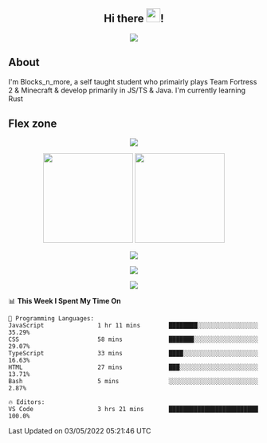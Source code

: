 <h2 align="center">
  Hi there <img src="https://media.giphy.com/media/hvRJCLFzcasrR4ia7z/giphy.gif" width="28">!
</h2>

<p align="center">
  <img src="https://forthebadge.com/images/badges/0-percent-optimized.svg">
</p>

## About
I'm Blocks_n_more, a self taught student who primairly plays Team Fortress 2 & Minecraft & develop primarily in JS/TS & Java. I'm currently learning Rust

## Flex zone
<p align="center">
 <img src="https://github-profile-summary-cards.vercel.app/api/cards/profile-details?username=Blocksnmore&theme=github_dark">
</p>
<p align="center">
 <img height="180em" src="https://github-readme-stats.vercel.app/api?username=Blocksnmore&show_icons=true&theme=dark&hide_border=true">
 <img height="180em" src="https://github-readme-stats.vercel.app/api/top-langs/?username=Blocksnmore&layout=compact&theme=dark&hide_border=true"> 
</p>
<p align="center">
 <img src="https://github-readme-streak-stats.herokuapp.com/?user=Blocksnmore&theme=dark&hide_border=true">
</p>
<p align="center">
 <img src="https://activity-graph.herokuapp.com/graph?username=Blocksnmore&theme=github&hide_border=true"> 
</p>
<p align="center">
 <img src="https://github-profile-trophy.vercel.app/?username=Blocksnmore&theme=nord">
</p>

<!--START_SECTION:waka-->
📊 **This Week I Spent My Time On** 

```text
💬 Programming Languages: 
JavaScript               1 hr 11 mins        ████████░░░░░░░░░░░░░░░░░   35.29% 
CSS                      58 mins             ███████░░░░░░░░░░░░░░░░░░   29.07% 
TypeScript               33 mins             ████░░░░░░░░░░░░░░░░░░░░░   16.63% 
HTML                     27 mins             ███░░░░░░░░░░░░░░░░░░░░░░   13.71% 
Bash                     5 mins              ░░░░░░░░░░░░░░░░░░░░░░░░░   2.87%

🔥 Editors: 
VS Code                  3 hrs 21 mins       █████████████████████████   100.0%

```


 Last Updated on 03/05/2022 05:21:46 UTC
<!--END_SECTION:waka-->
